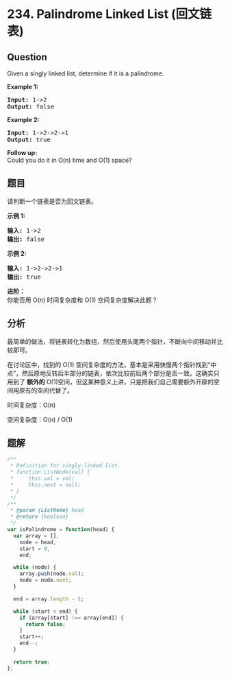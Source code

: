 # 234. Palindrome Linked List (回文链表)

## Question

Given a singly linked list, determine if it is a palindrome.

**Example 1:**

<pre><strong>Input:</strong> 1-&gt;2
<strong>Output:</strong> false</pre>

**Example 2:**

<pre><strong>Input:</strong> 1-&gt;2-&gt;2-&gt;1
<strong>Output:</strong> true</pre>

**Follow up:**  
Could you do it in O(n) time and O(1) space?

## 题目

请判断一个链表是否为回文链表。

**示例 1:**

<pre><strong>输入:</strong> 1-&gt;2
<strong>输出:</strong> false</pre>

**示例 2:**

<pre><strong>输入:</strong> 1-&gt;2-&gt;2-&gt;1
<strong>输出:</strong> true
</pre>

**进阶：**  
你能否用 O(n) 时间复杂度和 O(1) 空间复杂度解决此题？

## 分析

最简单的做法，将链表转化为数组，然后使用头尾两个指针，不断向中间移动并比较即可。

在讨论区中，找到的 O(1) 空间复杂度的方法，基本是采用快慢两个指针找到“中点”，然后原地反转后半部分的链表，依次比较前后两个部分是否一致。这确实只用到了 **额外的** O(1)空间，但这某种意义上讲，只是把我们自己需要额外开辟的空间用原有的空间代替了。

时间复杂度：O(n)

空间复杂度：O(n) / O(1)

## 题解

```javascript
/**
 * Definition for singly-linked list.
 * function ListNode(val) {
 *     this.val = val;
 *     this.next = null;
 * }
 */
/**
 * @param {ListNode} head
 * @return {boolean}
 */
var isPalindrome = function(head) {
  var array = [],
    node = head,
    start = 0,
    end;

  while (node) {
    array.push(node.val);
    node = node.next;
  }

  end = array.length - 1;

  while (start < end) {
    if (array[start] !== array[end]) {
      return false;
    }
    start++;
    end--;
  }

  return true;
};
```
